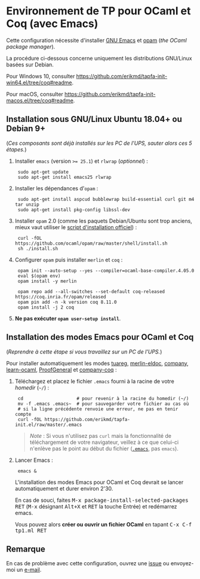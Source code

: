 # Environnement de TP pour OCaml et Coq (avec Emacs)

Cette configuration nécessite d'installer [GNU
Emacs](https://www.gnu.org/software/emacs/) et
[opam](https://ocaml.org/) (*the OCaml package manager*).

La procédure ci-dessous concerne uniquement les distributions
GNU/Linux basées sur Debian.

Pour Windows 10, consulter
<https://github.com/erikmd/tapfa-init-win64.el/tree/coq#readme>.

Pour macOS, consulter
<https://github.com/erikmd/tapfa-init-macos.el/tree/coq#readme>.

## Installation sous GNU/Linux Ubuntu 18.04+ ou Debian 9+

(*Ces composants sont déjà installés sur les PC de l'UPS, sauter alors
ces 5 étapes.*)

1. Installer `emacs` (version `>= 25.1`) et `rlwrap` (*optionnel*) :

        sudo apt-get update
        sudo apt-get install emacs25 rlwrap

1. Installer les dépendances d'`opam` :

        sudo apt-get install aspcud bubblewrap build-essential curl git m4 tar unzip
        sudo apt-get install pkg-config libssl-dev

1. Installer `opam` 2.0 (comme les paquets Debian/Ubuntu sont trop
   anciens, mieux vaut utiliser le [script d'installation
   officiel](https://opam.ocaml.org/doc/Install.html)) :

        curl -fOL https://github.com/ocaml/opam/raw/master/shell/install.sh
        sh ./install.sh

1. Configurer `opam` puis installer `merlin` et `coq` :

        opam init --auto-setup --yes --compiler=ocaml-base-compiler.4.05.0
        eval $(opam env)
        opam install -y merlin
        
        opam repo add --all-switches --set-default coq-released https://coq.inria.fr/opam/released
        opam pin add -n -k version coq 8.11.0
        opam install -j 2 coq

1. **Ne pas exécuter `opam user-setup install`**.

## Installation des modes Emacs pour OCaml et Coq

(*Reprendre à cette étape si vous travaillez sur un PC de l'UPS.*)

Pour installer automatiquement les modes
[tuareg](https://github.com/ocaml/tuareg),
[merlin-eldoc](https://github.com/Khady/merlin-eldoc),
[company](https://github.com/company-mode/company-mode),
[learn-ocaml](https://github.com/pfitaxel/learn-ocaml.el),
[ProofGeneral](https://github.com/ProofGeneral/PG) et
[company-coq](https://github.com/cpitclaudel/company-coq) :

1. Téléchargez et placez le fichier `.emacs` fourni à la racine de
   votre *homedir* (`~/`) :

        cd                    # pour revenir à la racine du homedir (~/)
        mv -f .emacs .emacs~  # pour sauvegarder votre fichier au cas où
        # si la ligne précédente renvoie une erreur, ne pas en tenir compte
        curl -fOL https://github.com/erikmd/tapfa-init.el/raw/master/.emacs

    > *Note* : Si vous n'utilisez pas `curl` mais la fonctionnalité de
    > téléchargement de votre navigateur, veillez à ce que celui-ci
    > n'enlève pas le point au début du fichier
    > ([`.emacs`](https://github.com/erikmd/tapfa-init.el/raw/master/.emacs),
    > pas `emacs`).

1. Lancer Emacs :

        emacs &

    L'installation des modes Emacs pour OCaml et Coq devrait se lancer
    automatiquement et durer environ 2'30.

    En cas de souci, faites
    <kbd>M-x package-install-selected-packages RET</kbd>
    (<kbd>M-x</kbd> désignant <kbd>Alt+X</kbd>
    et <kbd>RET</kbd> la touche Entrée) et redémarrez emacs.

    Vous pouvez alors **créer ou ouvrir un fichier OCaml** en tapant
    <kbd>C-x C-f tp1.ml RET</kbd>

## Remarque

En cas de problème avec cette configuration, ouvrez une [issue](https://github.com/erikmd/tapfa-init.el/issues) ou envoyez-moi un [e-mail](https://github.com/erikmd).
